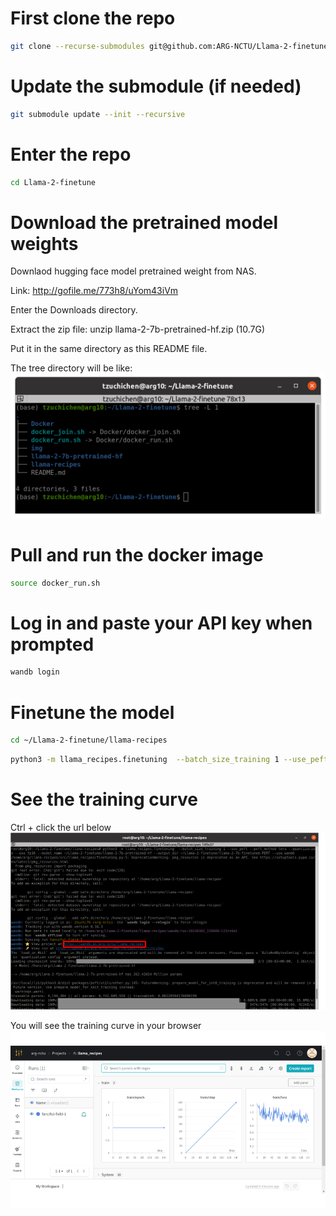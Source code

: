 # First clone the repo
```bash
git clone --recurse-submodules git@github.com:ARG-NCTU/Llama-2-finetune.git
```

# Update the submodule (if needed)
```bash
git submodule update --init --recursive
```

# Enter the repo
```bash
cd Llama-2-finetune
```

# Download the pretrained model weights
Downlaod hugging face model pretrained weight from NAS.

Link: http://gofile.me/773h8/uYom43iVm

Enter the Downloads directory. 

Extract the zip file: unzip llama-2-7b-pretrained-hf.zip (10.7G)

Put it in the same directory as this README file.

The tree directory will be like:
![Tree Dir](img/tree_dir.png)


# Pull and run the docker image
```bash
source docker_run.sh
```

# Log in and paste your API key when prompted
```bash
wandb login
```

# Finetune the model
```bash
cd ~/Llama-2-finetune/llama-recipes
```

```bash
python3 -m llama_recipes.finetuning  --batch_size_training 1 --use_peft --peft_method lora --quantization --use_fp16 --model_name ~/Llama-2-finetune/llama-2-7b-pretrained-hf --output_dir ~/Llama-2-finetune/llama-2-7b-finetuned-PERT --use_wandb
```

# See the training curve
Ctrl + click the url below
![Terminal View](img/enter_wandb.png)

You will see the training curve in your browser
![Training Curve](img/training_curve.png)

